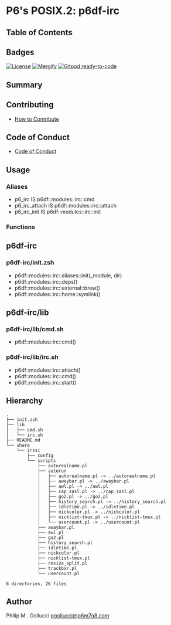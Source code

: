# P6's POSIX.2: p6df-irc

## Table of Contents

## Badges

[![License](https://img.shields.io/badge/License-Apache%202.0-yellowgreen.svg)](https://opensource.org/licenses/Apache-2.0)
[![Mergify](https://img.shields.io/endpoint.svg?url=https://gh.mergify.io/badges//p6df-irc/&style=flat)](https://mergify.io)
[![Gitpod ready-to-code](https://img.shields.io/badge/Gitpod-ready--to--code-blue?logo=gitpod)](<https://gitpod.io/#https://github.com//p6df-irc>)

## Summary

## Contributing

- [How to Contribute](<https://github.com//.github/blob/main/CONTRIBUTING.md>)

## Code of Conduct

- [Code of Conduct](<https://github.com//.github/blob/main/CODE_OF_CONDUCT.md>)

## Usage

### Aliases

- p6_irc IS p6df::modules::irc::cmd
- p6_irc_attach IS p6df::modules::irc::attach
- p6_irc_init IS p6df::modules::irc::init
### Functions

## p6df-irc

### p6df-irc/init.zsh

- p6df::modules::irc::aliases::init(_module, dir)
- p6df::modules::irc::deps()
- p6df::modules::irc::external::brew()
- p6df::modules::irc::home::symlink()

## p6df-irc/lib

### p6df-irc/lib/cmd.sh

- p6df::modules::irc::cmd()

### p6df-irc/lib/irc.sh

- p6df::modules::irc::attach()
- p6df::modules::irc::cmd()
- p6df::modules::irc::start()

## Hierarchy

```text
.
├── init.zsh
├── lib
│   ├── cmd.sh
│   └── irc.sh
├── README.md
└── share
    └── irssi
        ├── config
        └── scripts
            ├── autorealname.pl
            ├── autorun
            │   ├── autorealname.pl -> ../autorealname.pl
            │   ├── awaybar.pl -> ../awaybar.pl
            │   ├── awl.pl -> ../awl.pl
            │   ├── cap_sasl.pl -> ../cap_sasl.pl
            │   ├── go2.pl -> ../go2.pl
            │   ├── history_search.pl -> ../history_search.pl
            │   ├── idletime.pl -> ../idletime.pl
            │   ├── nickcolor.pl -> ../nickcolor.pl
            │   ├── nicklist-tmux.pl -> ../nicklist-tmux.pl
            │   └── usercount.pl -> ../usercount.pl
            ├── awaybar.pl
            ├── awl.pl
            ├── go2.pl
            ├── history_search.pl
            ├── idletime.pl
            ├── nickcolor.pl
            ├── nicklist-tmux.pl
            ├── resize_split.pl
            ├── trackbar.pl
            └── usercount.pl

6 directories, 26 files
```

## Author

Philip M . Gollucci <pgollucci@p6m7g8.com>
